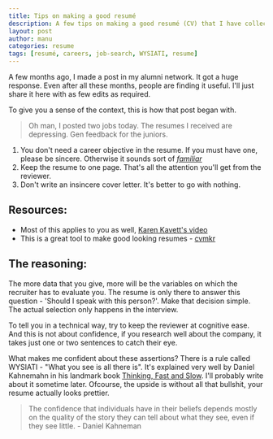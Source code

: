 ```yaml
---
title: Tips on making a good resumé
description: A few tips on making a good resumé (CV) that I have collected over the last few months. A good number of friends found them useful.
layout: post
author: manu
categories: resume
tags: [resumé, careers, job-search, WYSIATI, resume]
---
```


A few months ago, I made a post in my alumni network. It got a huge response. Even after all these months, people are finding it useful. I'll just share it here with as few edits as required.

To give you a sense of the context, this is how that post began with.

> Oh man, I posted two jobs today. The resumes I received are depressing. Gen feedback for the juniors.

1. You don't need a career objective in the resume. If you must have one, please be sincere. Otherwise it sounds sort of [*familiar*](http://www.whatthefuckismycareerobjective.com/)
2. Keep the resume to one page. That's all the attention you'll get from the reviewer.
3. Don't write an insincere cover letter. It's better to go with nothing.

Resources:
----------

- Most of this applies to you as well, [Karen Kavett's video](http://youtu.be/gKl-aGY6TrI)
- This is a great tool to make good looking resumes - [cvmkr](https://cvmkr.com/)

The reasoning:
-------------
The more data that you give, more will be the variables on which the recruiter has to evaluate you. The resume is only there to answer this question - 'Should I speak with this person?'. Make that decision simple. The actual selection only happens in the interview.

To tell you in a technical way, try to keep the reviewer at cognitive ease. And this is not about confidence, if you research well about the company, it takes just one or two sentences to catch their eye.

What makes me confident about these assertions? There is a rule called WYSIATI - "What you see is all there is". It's explained very well by Daniel Kahnemahn in his landmark book [Thinking, Fast and Slow](http://www.flipkart.com/thinking-fast-slow/p/itmdurspj3kgxrgq?pid=9781846146060&affid=manuganji). I'll probably write about it sometime later. Ofcourse, the upside is without all that bullshit, your resume actually looks prettier.

> The confidence that individuals have in their beliefs depends mostly on the quality of the story they can tell about what they see, even if they see little. - Daniel Kahneman
